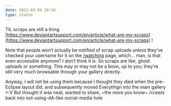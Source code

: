 ```yaml
---
date: 2022-03-04 20:50
type: status
---
```

TIL scraps are still a thing [https://www.deviantartsupport.com/en/article/what-are-my-scraps](https://www.deviantartsupport.com/en/article/what-are-my-scraps) !

Note that people won’t actually be notified of scrap uploads *unless* they’ve checked your username for it on the [/watching](https://www.deviantart.com/watching/) page, which… man, is that even accessible anymore? I don’t think it is. So scraps are like, ghost uploads or something. This may or may not be a boon, up to you; they’re still very much browsable through your gallery directly.

Anyway, I will not be using them because I thought they died when the pre-Eclipse layout did, and subsequently moved Everythign into the main gallery >:V But thought it was neat, wanted to share, ~the more you know~ /crawls back into not-using-dA-like-social-media hole